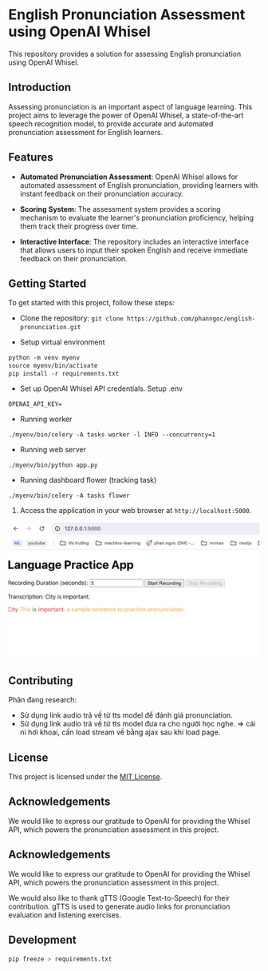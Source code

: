 # English Pronunciation Assessment using OpenAI Whisel

This repository provides a solution for assessing English pronunciation using OpenAI Whisel. 

## Introduction

Assessing pronunciation is an important aspect of language learning. This project aims to leverage the power of OpenAI Whisel, a state-of-the-art speech recognition model, to provide accurate and automated pronunciation assessment for English learners.

## Features

- **Automated Pronunciation Assessment**: OpenAI Whisel allows for automated assessment of English pronunciation, providing learners with instant feedback on their pronunciation accuracy.

- **Scoring System**: The assessment system provides a scoring mechanism to evaluate the learner's pronunciation proficiency, helping them track their progress over time.

- **Interactive Interface**: The repository includes an interactive interface that allows users to input their spoken English and receive immediate feedback on their pronunciation.

## Getting Started

To get started with this project, follow these steps:

- Clone the repository: `git clone https://github.com/phanngoc/english-pronunciation.git`

- Setup virtual environment
```
python -m venv myenv
source myenv/bin/activate
pip install -r requirements.txt
```

- Set up OpenAI Whisel API credentials.
Setup .env
```
OPENAI_API_KEY=
```

- Running worker
```
./myenv/bin/celery -A tasks worker -l INFO --concurrency=1
```

- Running web server
```
./myenv/bin/python app.py
```

- Running dashboard flower (tracking task)
```
./myenv/bin/celery -A tasks flower
```

1. Access the application in your web browser at `http://localhost:5000`.

![alt text](<images/Screen Shot 2024-07-20 at 11.36.11.png>)

## Contributing

Phân đang research:
- Sử dụng link audio trả về từ tts model để đánh giá pronunciation.
- Sử dụng link audio trả về từ tts model đưa ra cho người học nghe.
    => cái ni hơi khoai, cần load stream về bằng ajax sau khi load page.
## License

This project is licensed under the [MIT License](LICENSE).

## Acknowledgements

We would like to express our gratitude to OpenAI for providing the Whisel API, which powers the pronunciation assessment in this project.

## Acknowledgements

We would like to express our gratitude to OpenAI for providing the Whisel API, which powers the pronunciation assessment in this project.

We would also like to thank gTTS (Google Text-to-Speech) for their contribution. gTTS is used to generate audio links for pronunciation evaluation and listening exercises.

## Development

```bash
pip freeze > requirements.txt
```
